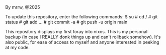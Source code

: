 By mrrw, @2025

To update this repository, enter the following commands:
    $ su
    # cd /
    # git status
    # git add ...
    # git commit -a
    # git push -u origin main

This repository displays my first foray into nixos.  This is my personal backup (in case I REALLY donk things up and can't rollback somehow).  It's also public, for ease of access to myself and anyone interested in peeking at my code.
